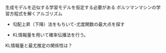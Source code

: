生成モデルを近似する学習モデルを仮定する必要がある
ボルツマンマシンの学習方程式を解くアルゴリズム

- 勾配上昇（下降）法をもちいて-尤度関数の最大点を探す

- KL情報量を用いて確率伝播法を行う。

KL情報量と最尤推定の関係性は？
